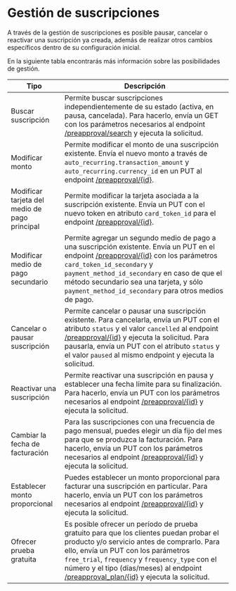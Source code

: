 # Gestión de suscripciones

A través de la gestión de suscripciones es posible pausar, cancelar o reactivar una suscripción ya creada, además de realizar otros cambios específicos dentro de su configuración inicial.

En la siguiente tabla encontrarás más información sobre las posibilidades de gestión.

| Tipo | Descripción |
|---|---|
| Buscar suscripción | Permite buscar suscripciones independientemente de su estado (activa, en pausa, cancelada). Para hacerlo, envía un GET con los parámetros necesarios al endpoint [/preapproval/search](/developers/es/reference/subscriptions/_preapproval_search/get) y ejecuta la solicitud. |
| Modificar monto | Permite modificar el monto de una suscripción existente. Envía el nuevo monto a través de `auto_recurring.transaction_amount` y `auto_recurring.currency_id` en un PUT al endpoint [/preapproval/{id}](/developers/es/reference/subscriptions/_preapproval_id/put). |
| Modificar tarjeta del medio de pago principal | Permite modificar la tarjeta asociada a la suscripción existente. Envía un PUT con el nuevo token en atributo `card_token_id` para el endpoint [/preapproval/{id}](/developers/es/reference/subscriptions/_preapproval_id/put). |
| Modificar medio de pago secundario | Permite agregar un segundo medio de pago a una suscripción existente. Envía un PUT en el endpoint [/preapproval/{id}](/developers/es/reference/subscriptions/_preapproval_id/put) con los parámetros `card_token_id_secondary` y `payment_method_id_secondary` en caso de que el método secundario sea una tarjeta, y sólo `payment_method_id_secondary` para otros medios de pago. |
| Cancelar o pausar suscripción | Permite cancelar o pausar una suscripción existente. Para cancelarla, envía un PUT con el atributo `status` y el valor `cancelled` al endpoint [/preapproval/{id}](/developers/es/reference/subscriptions/_preapproval_id/put) y ejecuta la solicitud. Para pausarla, envía un PUT con el atributo `status` y el valor `paused` al mismo endpoint  y ejecuta la solicitud. |
| Reactivar una suscripción | Permite reactivar una suscripción en pausa y establecer una fecha límite para su finalización. Para hacerlo, envía un PUT con los parámetros necesarios al endpoint [/preapproval/{id}](/developers/es/reference/subscriptions/_preapproval_id/put) y ejecuta la solicitud.|
| Cambiar la fecha de facturación | Para las suscripciones con una frecuencia de pago mensual, puedes elegir un día fijo del mes para que se produzca la facturación. Para hacerlo, envía un PUT con los parámetros necesarios al endpoint [/preapproval/{id}](/developers/es/reference/subscriptions/_preapproval_id/put) y ejecuta la solicitud. |
| Establecer monto proporcional | Puedes establecer un monto proporcional para facturar una suscripción en particular. Para hacerlo, envía un PUT con los parámetros necesarios al endpoint [/preapproval/{id}](/developers/es/reference/subscriptions/_preapproval_id/put) y ejecuta la solicitud. |
| Ofrecer prueba gratuita | Es posible ofrecer un período de prueba gratuito para que los clientes puedan probar el producto y/o servicio antes de comprarlo. Para ello, envía un PUT con los parámetros `free_trial`, `frequency` y `frequency_type` con el número y el tipo (días/meses) al endpoint [/preapproval_plan/{id}](/developers/es/reference/subscriptions/_preapproval_plan_id/put) y ejecuta la solicitud. |
